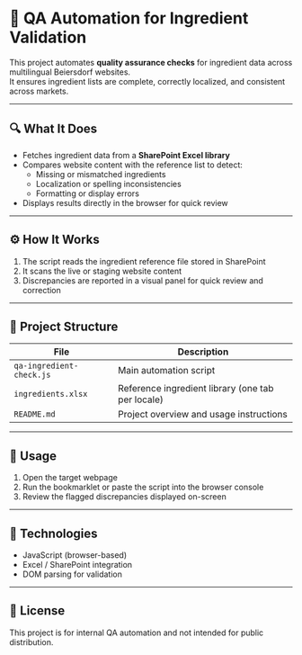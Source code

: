 # 🧪 QA Automation for Ingredient Validation

This project automates **quality assurance checks** for ingredient data across multilingual Beiersdorf websites.  
It ensures ingredient lists are complete, correctly localized, and consistent across markets.

---

## 🔍 What It Does

- Fetches ingredient data from a **SharePoint Excel library**  
- Compares website content with the reference list to detect:
  - Missing or mismatched ingredients  
  - Localization or spelling inconsistencies  
  - Formatting or display errors  
- Displays results directly in the browser for quick review

---

## ⚙️ How It Works

1. The script reads the ingredient reference file stored in SharePoint  
2. It scans the live or staging website content  
3. Discrepancies are reported in a visual panel for quick review and correction

---

## 📁 Project Structure

| File | Description |
|------|--------------|
| `qa-ingredient-check.js` | Main automation script |
| `ingredients.xlsx` | Reference ingredient library (one tab per locale) |
| `README.md` | Project overview and usage instructions |

---

## 🚀 Usage

1. Open the target webpage  
2. Run the bookmarklet or paste the script into the browser console  
3. Review the flagged discrepancies displayed on-screen  

---

## 🧰 Technologies

- JavaScript (browser-based)  
- Excel / SharePoint integration  
- DOM parsing for validation  

---

## 📄 License

This project is for internal QA automation and not intended for public distribution.

